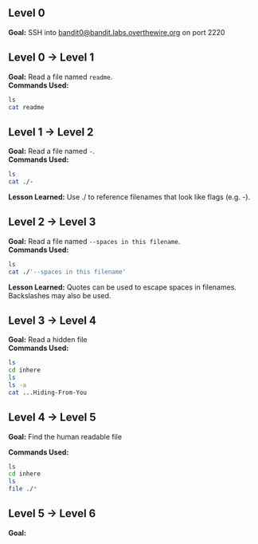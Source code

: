 ## Level 0
**Goal:** SSH into bandit0@bandit.labs.overthewire.org on port 2220

## Level 0 → Level 1
**Goal:** Read a file named `readme`.  
**Commands Used:**  
```bash
ls
cat readme
```

## Level 1 → Level 2
**Goal:** Read a file named `-`.  
**Commands Used:**  
```bash
ls
cat ./-
```
**Lesson Learned:** Use ./ to reference filenames that look like flags (e.g. -).

## Level 2 → Level 3
**Goal:** Read a file named `--spaces in this filename`.  
**Commands Used:**  
```bash
ls
cat ./'--spaces in this filename'
```
**Lesson Learned:** Quotes can be used to escape spaces in filenames. Backslashes may also be used.

## Level 3 → Level 4
**Goal:** Read a hidden file  
**Commands Used:**  
```bash
ls
cd inhere
ls
ls -a
cat ...Hiding-From-You
```

## Level 4 → Level 5
**Goal:** Find the human readable file

**Commands Used:**
```bash
ls
cd inhere
ls
file ./*
```

## Level 5 → Level 6
**Goal:**
